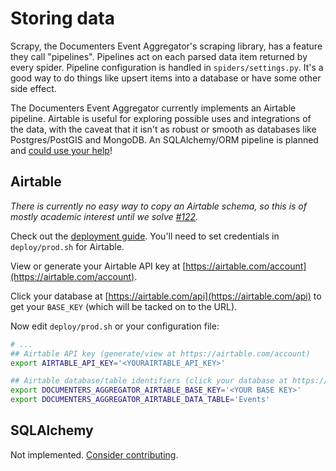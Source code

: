 # Storing data

Scrapy, the Documenters Event Aggregator's scraping library, has a feature they call "pipelines". Pipelines act on each parsed data item returned by every spider. Pipeline configuration is handled in `spiders/settings.py`. It's a good way to do things like upsert items into a database or have some other side effect.

The Documenters Event Aggregator currently implements an Airtable pipeline. Airtable is useful for exploring possible uses and integrations of the data, with the caveat that it isn't as robust or smooth as databases like Postgres/PostGIS and MongoDB. An SQLAlchemy/ORM pipeline is planned and [could use your help](https://github.com/City-Bureau/documenters-aggregator/issues/2)!

## Airtable

_There is currently no easy way to copy an Airtable schema, so this is of mostly academic interest until we solve [#122](https://github.com/City-Bureau/documenters-aggregator/issues/122)._

Check out the [deployment guide](deployment.md). You'll need to set credentials in `deploy/prod.sh` for Airtable.

View or generate your Airtable API key at [https://airtable.com/account](https://airtable.com/account).

Click your database at [https://airtable.com/api](https://airtable.com/api) to get your `BASE_KEY` (which will be tacked on to the URL).

Now edit `deploy/prod.sh` or your configuration file:

```bash
# ...
## Airtable API key (generate/view at https://airtable.com/account)
export AIRTABLE_API_KEY='<YOURAIRTABLE_API_KEY>'

## Airtable database/table identifiers (click your database at https://airtable.com/api)
export DOCUMENTERS_AGGREGATOR_AIRTABLE_BASE_KEY='<YOUR BASE KEY>'
export DOCUMENTERS_AGGREGATOR_AIRTABLE_DATA_TABLE='Events'
```

## SQLAlchemy

Not implemented. [Consider contributing](https://github.com/City-Bureau/documenters-aggregator/issues/2).
